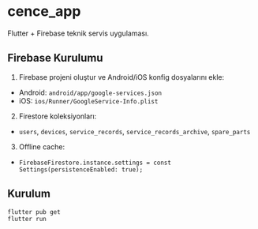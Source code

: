 # cence_app

Flutter + Firebase teknik servis uygulaması.

## Firebase Kurulumu

1) Firebase projeni oluştur ve Android/iOS konfig dosyalarını ekle:
- Android: `android/app/google-services.json`
- iOS: `ios/Runner/GoogleService-Info.plist`

2) Firestore koleksiyonları:
- `users`, `devices`, `service_records`, `service_records_archive`, `spare_parts`

3) Offline cache:
- `FirebaseFirestore.instance.settings = const Settings(persistenceEnabled: true);`

## Kurulum

```bash
flutter pub get
flutter run
```

